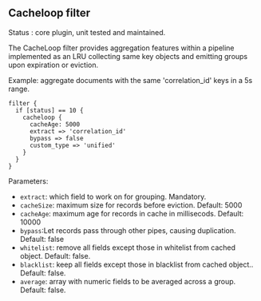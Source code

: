 Cacheloop filter
---

Status : core plugin, unit tested and maintained.

The CacheLoop filter provides aggregation features within a pipeline implemented as an LRU collecting same key objects and emitting groups upon expiration or eviction.

Example: aggregate documents with the same 'correlation_id' keys in a 5s range.
````
filter {
  if [status] == 10 {
    cacheloop {
      cacheAge: 5000
      extract => 'correlation_id'
      bypass => false
      custom_type => 'unified'
    }
  }
}
`````

Parameters:

* ``extract``: which field to work on for grouping. Mandatory.
* ``cacheSize``: maximum size for records before eviction. Default: 5000
* ``cacheAge``: maximum age for records in cache in millisecods. Default: 10000
* ``bypass``:Let records pass through other pipes, causing duplication. Default: false
* ``whitelist``: remove all fields except those in whitelist from cached object. Default: false.
* ``blacklist``: keep all fields except those in blacklist from cached object.. Default: false.
* ``average``: array with numeric fields to be averaged across a group. Default: false.

